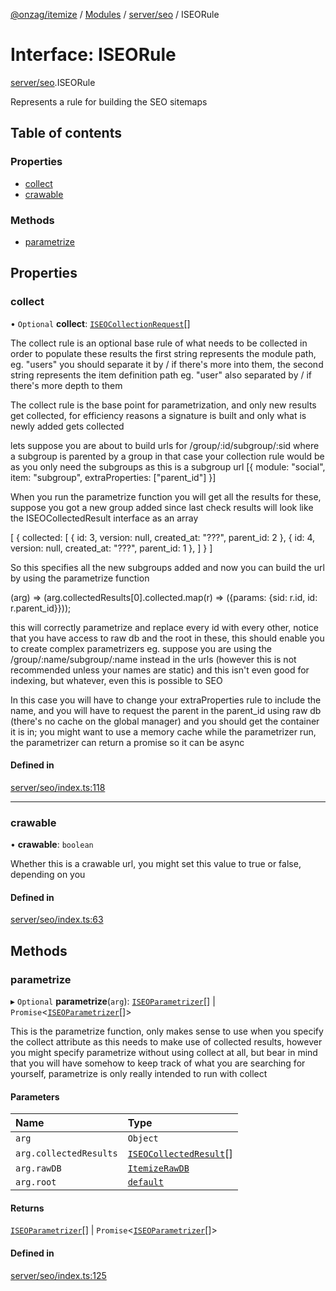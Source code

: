[@onzag/itemize](../README.md) / [Modules](../modules.md) / [server/seo](../modules/server_seo.md) / ISEORule

# Interface: ISEORule

[server/seo](../modules/server_seo.md).ISEORule

Represents a rule for building the SEO sitemaps

## Table of contents

### Properties

- [collect](server_seo.ISEORule.md#collect)
- [crawable](server_seo.ISEORule.md#crawable)

### Methods

- [parametrize](server_seo.ISEORule.md#parametrize)

## Properties

### collect

• `Optional` **collect**: [`ISEOCollectionRequest`](server_seo.ISEOCollectionRequest.md)[]

The collect rule is an optional base rule of what needs to be collected in order to populate these results
the first string represents the module path, eg. "users" you should separate it by / if there's more
into them, the second string represents the item definition path eg. "user" also separated by / if there's
more depth to them

The collect rule is the base point for parametrization, and only new results get collected, for efficiency reasons
a signature is built and only what is newly added gets collected

lets suppose you are about to build urls for /group/:id/subgroup/:sid where a subgroup is parented by a group
in that case your collection rule would be as you only need the subgroups as this is a subgroup url
[{
  module: "social",
  item: "subgroup",
  extraProperties: ["parent_id"]
}]

When you run the parametrize function you will get all the results for these, suppose you got a new group added
since last check results will look like the ISEOCollectedResult interface as an array

[
  {
    collected: [
      {
        id: 3,
        version: null,
        created_at: "???",
        parent_id: 2
      },
      {
        id: 4,
        version: null,
        created_at: "???",
        parent_id: 1
      },
    ]
  }
]

So this specifies all the new subgroups added and now you can build the url by using the parametrize function

(arg) => (arg.collectedResults[0].collected.map(r) => ({params: {sid: r.id, id: r.parent_id}}));

this will correctly parametrize and replace every id with every other, notice that you have access to raw db
and the root in these, this should enable you to create complex parametrizers eg. suppose you are using the
/group/:name/subgroup/:name instead in the urls (however this is not recommended unless your names are static)
and this isn't even good for indexing, but whatever, even this is possible to SEO

In this case you will have to change your extraProperties rule to include the name, and you will have to request
the parent in the parent_id using raw db (there's no cache on the global manager) and you should get the container it
is in; you might want to use a memory cache while the parametrizer run, the parametrizer can return a promise so
it can be async

#### Defined in

[server/seo/index.ts:118](https://github.com/onzag/itemize/blob/5c2808d3/server/seo/index.ts#L118)

___

### crawable

• **crawable**: `boolean`

Whether this is a crawable url, you might set this value to true or
false, depending on you

#### Defined in

[server/seo/index.ts:63](https://github.com/onzag/itemize/blob/5c2808d3/server/seo/index.ts#L63)

## Methods

### parametrize

▸ `Optional` **parametrize**(`arg`): [`ISEOParametrizer`](server_seo.ISEOParametrizer.md)[] \| `Promise`<[`ISEOParametrizer`](server_seo.ISEOParametrizer.md)[]\>

This is the parametrize function, only makes sense to use when you specify the collect attribute as this needs
to make use of collected results, however you might specify parametrize without using collect at all, but bear in mind that
you will have somehow to keep track of what you are searching for yourself, parametrize is only really intended to run with
collect

#### Parameters

| Name | Type |
| :------ | :------ |
| `arg` | `Object` |
| `arg.collectedResults` | [`ISEOCollectedResult`](server_seo.ISEOCollectedResult.md)[] |
| `arg.rawDB` | [`ItemizeRawDB`](../classes/server_raw_db.ItemizeRawDB.md) |
| `arg.root` | [`default`](../classes/base_Root.default.md) |

#### Returns

[`ISEOParametrizer`](server_seo.ISEOParametrizer.md)[] \| `Promise`<[`ISEOParametrizer`](server_seo.ISEOParametrizer.md)[]\>

#### Defined in

[server/seo/index.ts:125](https://github.com/onzag/itemize/blob/5c2808d3/server/seo/index.ts#L125)
